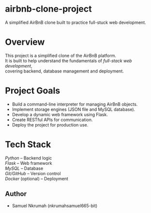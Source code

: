 # airbnb-clone-project
A  simplified AirBnB clone built to practice full-stuck web development.
# Overview
This project is a simplified clone of the AirBnB platform.  
It is built to help understand the fundamentals of *full-stack web development*,  
covering backend, database management and deployment.

# Project Goals
- Build a command-line interpreter for managing AirBnB objects.  
- Implement storage engines (JSON file and MySQL database).  
- Develop a dynamic web framework using Flask.  
- Create RESTful APIs for communication.  
- Deploy the project for production use.

# Tech Stack
 *Python* – Backend logic  
 *Flask* – Web framework  
 *MySQL* – Database   
 *Git/GitHub* – Version control  
*Docker* (optional) – Deployment

## Author
- Samuel Nkrumah (nkrumahsamuel665-bit)
